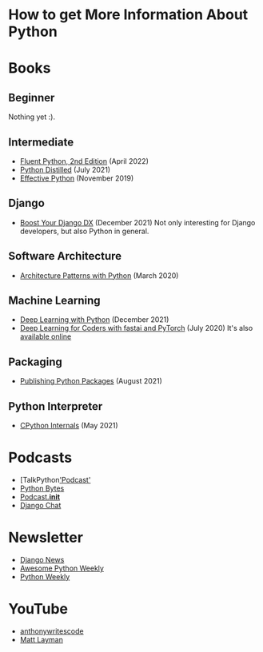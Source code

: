 # How to get More Information About Python

# Books

## Beginner
Nothing yet :).

## Intermediate

- [Fluent Python, 2nd Edition](https://www.oreilly.com/library/view/fluent-python-2nd/9781492056348/) (April 2022)
- [Python Distilled](http://www.dabeaz.com/python-distilled/) (July 2021)
- [Effective Python](https://effectivepython.com/) (November 2019)

## Django

- [Boost Your Django DX](https://adamchainz.gumroad.com/l/byddx) (December 2021) Not only interesting for Django developers, but also Python in general.

## Software Architecture

- [Architecture Patterns with Python](http://www.cosmicpython.com/book/preface.html) (March 2020)

## Machine Learning

- [Deep Learning with Python](https://www.manning.com/books/deep-learning-with-python-second-edition) (December 2021)
- [Deep Learning for Coders with fastai and PyTorch](https://www.oreilly.com/library/view/deep-learning-for/9781492045519/) (July 2020) It's also [available online](https://github.com/fastai/fastbook)

## Packaging

- [Publishing Python Packages](https://www.manning.com/books/publishing-python-packages) (August 2021)

## Python Interpreter

- [CPython Internals](https://realpython.com/products/cpython-internals-book/) (May 2021)

# Podcasts

- [TalkPython['Podcast'](https://talkpython.fm/)
- [Python Bytes](https://pythonbytes.fm/)
- [Podcast.__init__](https://www.pythonpodcast.com/)
- [Django Chat](https://www.pythonpodcast.com/)

# Newsletter

- [Django News](https://django-news.com)
- [Awesome Python Weekly](https://python.libhunt.com/newsletter)
- [Python Weekly](https://pythonweekly.com/)

# YouTube
- [anthonywritescode](https://www.youtube.com/channel/UC46xhU1EH7aywEgvA9syS3w)
- [Matt Layman](https://www.youtube.com/c/MattLayman)

